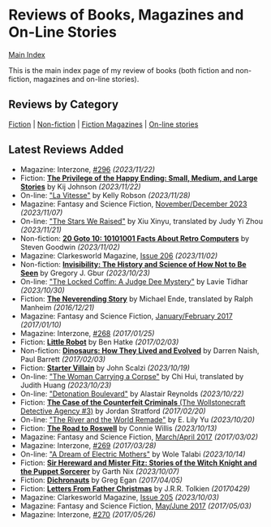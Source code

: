 # Reviews of Books, Magazines and On-Line Stories

[Main Index](../README.md)

This is the main index page of my review of books (both fiction and non-fiction, magazines and on-line stories).

## Reviews by Category

[Fiction](fiction/README.md) | [Non-fiction](nonfiction/README.md) | [Fiction Magazines](magazines/README.md) | [On-line stories](online/README.md)

## Latest Reviews Added
- Magazine: Interzone, [#296](magazines/Interzone/20231122-Interzone296.md) *(2023/11/22)*
- Fiction: [**The Privilege of the Happy Ending: Small, Medium, and Large Stories**](fiction/2023/20231122-PrivilageHappyEnding.md) by Kij Johnson *(2023/11/22)*
- On-line: ["La Vitesse"](online/2023/20231128-LaVitesse.md) by Kelly Robson *(2023/11/28)*
- Magazine: Fantasy and Science Fiction, [November/December 2023](magazines/FantasyAndScienceFiction/20231107-FSF202311.md) *(2023/11/07)*
- On-line: ["The Stars We Raised"](online/2023/20231121-StarsWeRaised.md) by Xiu Xinyu, translated by Judy Yi Zhou *(2023/11/21)*
- Non-fiction: [**20 Goto 10: 10101001 Facts About Retro Computers**](nonfiction/2023/20231102-20Goto10.md) by Steven Goodwin *(2023/11/02)*
- Magazine: Clarkesworld Magazine, [Issue 206](magazines/Clarkesworld/20231102-Clarkesworld206.md) *(2023/11/02)*
- Non-fiction: [**Invisibility: The History and Science of How Not to Be Seen**](nonfiction/2023/20231023-Invisibility.md) by Gregory J. Gbur *(2023/10/23)*
- On-line: ["The Locked Coffin: A Judge Dee Mystery"](online/2023/20231030-LockedCoffin.md) by Lavie Tidhar *(2023/10/30)*
- Fiction: [**The Neverending Story**](fiction/2016/20161221-NeverendingStory.md) by Michael Ende, translated by Ralph Manheim *(2016/12/21)*
- Magazine: Fantasy and Science Fiction, [January/February 2017](magazines/FantasyAndScienceFiction/20170110-FSF201701.md) *(2017/01/10)*
- Magazine: Interzone, [#268](magazines/Interzone/20170125-Interzone268.md) *(2017/01/25)*
- Fiction: [**Little Robot**](fiction/2017/20170203-LittleRobot.md) by Ben Hatke *(2017/02/03)*
- Non-fiction: [**Dinosaurs: How They Lived and Evolved**](nonfiction/2017/20170203-DinosaursLivedEvolved.md) by Darren Naish, Paul Barrett *(2017/02/03)*
- Fiction: [**Starter Villain**](fiction/2023/20231019-StarterVillain.md) by John Scalzi *(2023/10/19)*
- On-line: ["The Woman Carrying a Corpse"](online/2023/20231023-WomanCarryingCorpse.md) by Chi Hui, translated by Judith Huang *(2023/10/23)*
- On-line: ["Detonation Boulevard"](online/2023/20231022-DetonationBoulevard.md) by Alastair Reynolds *(2023/10/22)*
- Fiction: [**The Case of the Counterfeit Criminals** (The Wollstonecraft Detective Agency #3)](fiction/2017/20170220-CaseCounterfeitCriminals.md) by Jordan Stratford *(2017/02/20)*
- On-line: ["The River and the World Remade"](online/2023/20231020-RiverWorldRemade.md) by E. Lily Yu *(2023/10/20)*
- Fiction: [**The Road to Roswell**](fiction/2023/20231013-RoadRoswell.md) by Connie Willis *(2023/10/13)*
- Magazine: Fantasy and Science Fiction, [March/April 2017](magazines/FantasyAndScienceFiction/20170302-FSF201703.md) *(2017/03/02)*
- Magazine: Interzone, [#269](magazines/Interzone/20170328-Interzone269.md) *(2017/03/28)*
- On-line: ["A Dream of Electric Mothers"](online/2023/20231014-DreamElectricMothers.md) by Wole Talabi *(2023/10/14)*
- Fiction: [**Sir Hereward and Mister Fitz: Stories of the Witch Knight and the Puppet Sorcerer**](fiction/2023/20231007-HerewardFitz.md) by Garth Nix *(2023/10/07)*
- Fiction: [**Dichronauts**](fiction/2017/20170405-Dichronauts.md) by Greg Egan *(2017/04/05)*
- Fiction: [**Letters From Father Christmas**](fiction/2017/20170429-LettersFatherChristmas.md) by J.R.R. Tolkien *(20170429)*
- Magazine: Clarkesworld Magazine, [Issue 205](magazines/Clarkesworld/20231003-Clarkesworld205.md) *(2023/10/03)*
- Magazine: Fantasy and Science Fiction, [May/June 2017](magazines/FantasyAndScienceFiction/20170503-FSF201705.md) *(2017/05/03)*
- Magazine: Interzone, [#270](magazines/Interzone/20170526-Interzone270.md) *(2017/05/26)*
